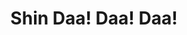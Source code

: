 --- 
title: "Shin Daa! Daa! Daa!"
publishdate: "2019-3-10T16:48:46+02:00"
src: "https://365manga.net/manga/shin-daa-daa-daa"
image: "https://data.365manga.net/images/thumbnails/24733-shin-daa-daa-daa.jpg"
description: "From MangaArt: After Daa! Daa! Daa!, Ruu is now a cheerful youth living in his home, Planet Otto. Then, a confused girl named Miu arrives through a wormhole from Earth. Ruu joins up with her and promises to take her home. Unknown to Ruu, Miu is the daughter of the same people who took good care of him in his stay on Earth."
---